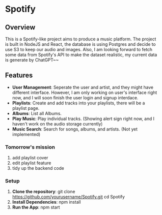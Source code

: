 # Spotify


## Overview

This is a Spotify-like project aims to produce a music platform. The project is built in NodeJS and React, the database is using Postgres and decide to use S3 to keep our audio and images.
Also, I am looking forward to fetch some data from Spotify's API to make the dataset realistic, my current data is generate by ChatGPT~~

## Features

- **User Management**: Seperate the user and artist, and they might have different interface. However, I am only working on user's interface right now, and I will soon finish the user login and signup interdace.
- **Playlists**: Create and add tracks into your playlists, there will be a playlist page.
- **Albums**: List all Albums.
- **Play Music**: Play individual tracks. (Showing alert sign right now, and I haven't work on the audio storage currently)
- **Music Search**: Search for songs, albums, and artists. (Not yet implemented)

### Tomorrow's mission

1. add playlist cover
2. edit playlist feature
3. tidy up the backend code

### Setup

1. **Clone the repository**:
   git clone https://github.com/yourusername/Spotify.git
   cd Spotify
2. **Install Dependencies**:
   npm install
3. **Run the App**:
   npm start
